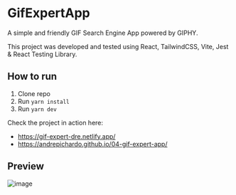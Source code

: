 # GifExpertApp

A simple and friendly GIF Search Engine App powered by GIPHY.

This project was developed and tested using React, TailwindCSS, Vite, Jest & React Testing Library.

## How to run

1. Clone repo
2. Run `yarn install`
3. Run `yarn dev`

Check the project in action here: 
- https://gif-expert-dre.netlify.app/
- https://andrepichardo.github.io/04-gif-expert-app/

## Preview

![image](https://user-images.githubusercontent.com/36863134/189146274-406c5a9d-a433-4fdf-91bf-5ced7717c36e.png)

